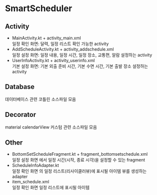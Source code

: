 # SmartScheduler  
## Activity  
* MainActivity.kt + activity_main.xml  
일정 확인 화면: 달력, 일정 리스트 확인 가능한 activity
* AddScheduleActivity.kt + activity_addschedule.xml   
일정 설정 화면: 일정 내용, 일정 시간, 일정 장소, 교통편, 알람 설정하는 activity  
* UserInfoActivity.kt + activity_userinfo.xml  
기본 설정 화면: 기본 외출 준비 시간, 기본 수면 시간, 기본 출발 장소 설정하는 activity   
## Database  
데이터베이스 관련 코틀린 소스파일 모음
## Decorator
material calendarView 커스텀 관련 소스파일 모음
## Other  
* BottomSetScheduleFragment.kt + fragment_bottomsetschedule.xml    
일정 설정 화면 에서 일정 시간(시작, 종료 시각)을 설정할 수 있는 fragment  
* ScheduleInfoAdapter.kt  
일정 확인 화면 의 일정 리스트(리사이클러뷰)에 표시될 아이템 뷰를 생성하는 adapter 
* item_schedule.xml  
일정 확인 화면 일정 리스트에 표시될 아이템
